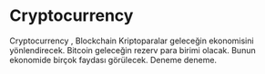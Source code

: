 # Cryptocurrency
Cryptocurrency , Blockchain
Kriptoparalar geleceğin ekonomisini yönlendirecek. 
Bitcoin geleceğin rezerv para birimi olacak.
Bunun ekonomide birçok faydası görülecek.
Deneme deneme.
